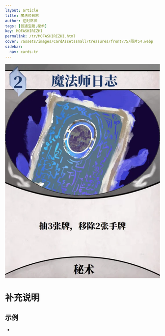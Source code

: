 ```yaml
---
layout: article
title: 魔法师日志
author: 逆时巫师
tags: [普通宝藏,秘术]
key: MOFASHIRIZHI
permalink: /tr/MOFASHIRIZHI.html
cover: /assets/images/CardAssetssmall/treasures/front/75/图片54.webp
sidebar:
  nav: cards-tr
---
```

![](/assets/images/CardAssets/treasures/front/75/图片54.webp)

# 补充说明



## 示例
* 